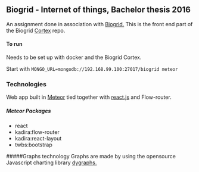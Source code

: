 ## Biogrid - Internet of things, Bachelor thesis 2016

An assignment done in association with [Biogrid.](http://www.biogrid.no)
This is the front end part of the Biogrid [Cortex](https://github.com/BiogridCortex) repo.

#### To run
Needs to be set up with docker and the Biogrid Cortex.

Start with `MONGO_URL=mongodb://192.168.99.100:27017/biogrid meteor`

### Technologies
Web app built in [Meteor](https://www.meteor.com/)  tied together with [react.js](https://facebook.github.io/react/) and Flow-router.

##### Meteor Packages
* react
* kadira:flow-router
* kadira:react-layout
* twbs:bootstrap

#####Graphs technology
Graphs are made by using the opensource Javascript charting library [dygraphs.](http://dygraphs.com/)
